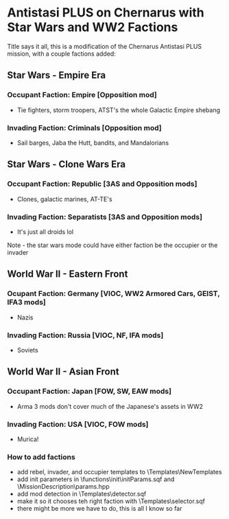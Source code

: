 # Antistasi PLUS on Chernarus with Star Wars and WW2 Factions

Title says it all, this is a modification of the Chernarus Antistasi PLUS mission, with a couple factions added:

## Star Wars - Empire Era

### Occupant Faction: Empire [Opposition mod]
- Tie fighters, storm troopers, ATST's the whole Galactic Empire shebang
### Invading Faction: Criminals [Opposition mod]
- Sail barges, Jaba the Hutt, bandits, and Mandalorians

## Star Wars - Clone Wars Era

### Occupant Faction: Republic [3AS and Opposition mods]
- Clones, galactic marines, AT-TE's
### Invading Faction: Separatists [3AS and Opposition mods]
- It's just all droids lol

Note - the star wars mode could have either faction be the occupier or the invader
## World War II - Eastern Front

### Ocupant Faction: Germany [VIOC, WW2 Armored Cars, GEIST, IFA3 mods]
- Nazis
### Invading Faction: Russia [VIOC, NF, IFA mods]
- Soviets

## World War II - Asian Front

### Occupant Faction: Japan [FOW, SW, EAW mods]
- Arma 3 mods don't cover much of the Japanese's assets in WW2
### Invading Faction: USA [VIOC, FOW mods]
- Murica!

### How to add factions
- add rebel, invader, and occupier templates to \Templates\NewTemplates
- add init parameters in \functions\init\initParams.sqf and \MissionDescription\params.hpp
- add mod detection in \Templates\detector.sqf
- make it so it chooses teh right faction with \Templates\selector.sqf
- there might be more we have to do, this is all I know so far
